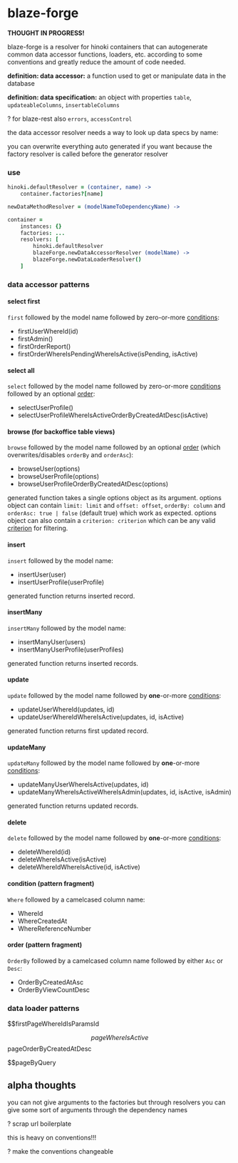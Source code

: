 # blaze-forge

**THOUGHT IN PROGRESS!**

blaze-forge is a resolver for hinoki containers that can autogenerate
common data accessor functions, loaders, etc.
according to some conventions
and greatly reduce the amount of code needed.

**definition: data accessor:** a function used to get or manipulate
data in the database

**definition: data specification:** an object with properties
`table`, `updateableColumns`, `insertableColumns`

? for blaze-rest also `errors`, `accessControl`

the data accessor resolver needs a way to look up data specs by name:

you can overwrite everything auto generated if you want
because the factory resolver is called before the generator resolver

### use

```coffeescript
hinoki.defaultResolver = (container, name) ->
    container.factories?[name]

newDataMethodResolver = (modelNameToDependencyName) ->

container =
    instances: {}
    factories: ...
    resolvers: [
        hinoki.defaultResolver
        blazeForge.newDataAccessorResolver (modelName) ->
        blazeForge.newDataLoaderResolver()
    ]
```

### data accessor patterns

#### select first

`first` followed by the model name followed by zero-or-more
[conditions](#condition-pattern-fragment):

- firstUserWhereId(id)
- firstAdmin()
- firstOrderReport()
- firstOrderWhereIsPendingWhereIsActive(isPending, isActive)

#### select all

`select` followed by the model name followed by zero-or-more
[conditions](#condition-pattern-fragment) followed by an optional [order](#order-pattern-fragment):

- selectUserProfile()
- selectUserProfileWhereIsActiveOrderByCreatedAtDesc(isActive)

#### browse (for backoffice table views)

`browse` followed by the model name followed by an optional [order](#order-pattern-fragment)
(which overwrites/disables `orderBy` and `orderAsc`):

- browseUser(options)
- browseUserProfile(options)
- browseUserProfileOrderByCreatedAtDesc(options)

generated function takes a single options object as its argument.
options object can contain `limit: limit` and `offset: offset`,
`orderBy: column` and `orderAsc: true | false` (default true) which work as expected.
options object can also contain a `criterion: criterion` which
can be any valid [criterion](https://github.com/snd/criterion) for filtering.

#### insert

`insert` followed by the model name:

- insertUser(user)
- insertUserProfile(userProfile)

generated function returns inserted record.

#### insertMany

`insertMany` followed by the model name:

- insertManyUser(users)
- insertManyUserProfile(userProfiles)

generated function returns inserted records.

#### update

`update` followed by the model name followed by **one**-or-more
[conditions](#condition-pattern-fragment):

- updateUserWhereId(updates, id)
- updateUserWhereIdWhereIsActive(updates, id, isActive)

generated function returns first updated record.

#### updateMany

`updateMany` followed by the model name followed by **one**-or-more
[conditions](#condition-pattern-fragment):

- updateManyUserWhereIsActive(updates, id)
- updateManyWhereIsActiveWhereIsAdmin(updates, id, isActive, isAdmin)

generated function returns updated records.

#### delete

`delete` followed by the model name followed by **one**-or-more
[conditions](#condition-pattern-fragment):

- deleteWhereId(id)
- deleteWhereIsActive(isActive)
- deleteWhereIdWhereIsActive(id, isActive)

#### condition (pattern fragment)

`Where` followed by a camelcased column name:

- WhereId
- WhereCreatedAt
- WhereReferenceNumber

#### order (pattern fragment)

`OrderBy` followed by a camelcased column name followed by either `Asc` or `Desc`:

- OrderByCreatedAtAsc
- OrderByViewCountDesc

### data loader patterns

$$firstPageWhereIdIsParamsId

$$pageWhereIsActive
$$pageOrderByCreatedAtDesc

$$pageByQuery

## alpha thoughts

you can not give arguments to the factories
but through resolvers you can give some sort of arguments
through the dependency names

? scrap url boilerplate

this is heavy on conventions!!!

? make the conventions changeable
